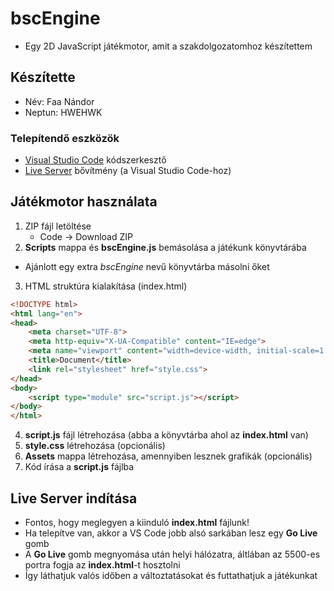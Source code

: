 # bscEngine
- Egy 2D JavaScript játékmotor, amit a szakdolgozatomhoz készítettem

## Készítette
- Név: Faa Nándor
- Neptun: HWEHWK

### Telepítendő eszközök

*  [Visual Studio Code](https://code.visualstudio.com/#alt-downloads) kódszerkesztő
  * [Live Server](https://marketplace.visualstudio.com/items?itemName=ritwickdey.LiveServer) bővítmény (a Visual Studio Code-hoz)
  
## Játékmotor használata
1. ZIP fájl letöltése
    - Code -> Download ZIP
2. __Scripts__ mappa és __bscEngine.js__ bemásolása a játékunk könyvtárába
 - Ajánlott egy extra _bscEngine_ nevű könyvtárba másolni őket 
3. HTML struktúra kialakítása (index.html)
``` HTML
<!DOCTYPE html>
<html lang="en">
<head>
    <meta charset="UTF-8">
    <meta http-equiv="X-UA-Compatible" content="IE=edge">
    <meta name="viewport" content="width=device-width, initial-scale=1.0">
    <title>Document</title>
    <link rel="stylesheet" href="style.css">
</head>
<body>
    <script type="module" src="script.js"></script>
</body>
</html>
```
4. __script.js__ fájl létrehozása (abba a könyvtárba ahol az __index.html__ van)
5. __style.css__ létrehozása (opcionális)
6. __Assets__ mappa létrehozása, amennyiben lesznek grafikák (opcionális)
7. Kód írása a __script.js__ fájlba

## Live Server indítása
- Fontos, hogy meglegyen a kiinduló __index.html__ fájlunk!
- Ha telepítve van, akkor a VS Code jobb alsó sarkában lesz egy __Go Live__ gomb
- A __Go Live__ gomb megnyomása után helyi hálózatra, áltlában az 5500-es portra fogja az __index.html__-t hosztolni
- Így láthatjuk valós időben a változtatásokat és futtathatjuk a játékunkat
